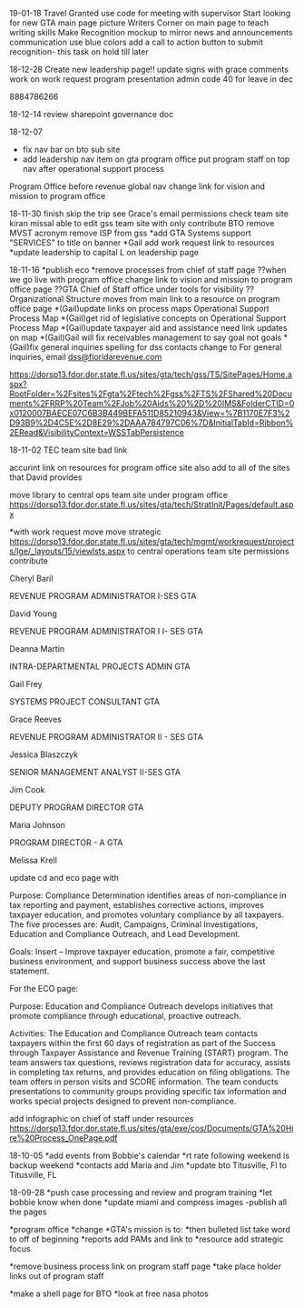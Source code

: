 19-01-18
Travel Granted use code for meeting with supervisor
Start looking for new GTA main page picture
Writers Corner on main page to teach writing skills
Make Recognition mockup to mirror news and announcements communication use blue colors
add a call to action button to submit recognition- this task on hold till later


18-12-28
Create new leadership page!!
update signs with grace comments
work on work request program presentation
admin code 40 for leave in dec

8884786266

18-12-14
review sharepoint governance doc

18-12-07
* fix nav bar on bto sub site
* add leadership nav item on gta program office
put program staff on top nav after operational support process

Program Office before revenue global nav
change link for vision and mission to program office

18-11-30
finish skip the trip see Grace's email
permissions check team site kiran missal able to edit gss team site with only contribute
BTO
remove MVST acronym
remove ISP from gss
*add GTA Systems support "SERVICES" to title on banner
*Gail add work request link to resources
*update leadership to capital L on leadership page

18-11-16
*publish eco
*remove processes from chief of staff page
??when we go live with program office change link to vision and mission to program office page
??GTA Chief of Staff office under tools for visibility
??Organizational Structure moves from main link to a resource on program office page
*(Gail)update links on process maps Operational Support Process Map
*(Gail)get rid of legislative concepts on Operational Support Process Map
*(Gail)update taxpayer aid and assistance need link updates on map
*(Gail)Gail will fix receivables management to say goal not goals
*(Gail)fix general inquiries spelling for dss contacts change to
For general inquiries, email dss@floridarevenue.com


https://dorsp13.fdor.dor.state.fl.us/sites/gta/tech/gss/TS/SitePages/Home.aspx?RootFolder=%2Fsites%2Fgta%2Ftech%2Fgss%2FTS%2FShared%20Documents%2FRRP%20Team%2FJob%20Aids%20%2D%20IMS&FolderCTID=0x0120007BAECE07C6B3B449BEFA511D85210943&View=%7B1170E7F3%2D93B9%2D4C5E%2D8E29%2DAAA784797C06%7D&InitialTabId=Ribbon%2ERead&VisibilityContext=WSSTabPersistence

18-11-02
TEC team site bad link

accurint link on resources for program office site
also add to all of the sites that David provides

move library to central ops team site under program office
https://dorsp13.fdor.dor.state.fl.us/sites/gta/tech/StratInit/Pages/default.aspx

*with work request move
move strategic https://dorsp13.fdor.dor.state.fl.us/sites/gta/tech/mgmt/workrequest/projects/lge/_layouts/15/viewlsts.aspx
to central operations team site
permissions contribute


   
 Cheryl Baril 
  
REVENUE PROGRAM ADMINISTRATOR I-SES GTA 
   
 David Young 
  
REVENUE PROGRAM ADMINISTRATOR I I- SES GTA 
   
 Deanna Martin 
  
INTRA-DEPARTMENTAL PROJECTS ADMIN GTA 
   
 Gail Frey 
  
SYSTEMS PROJECT CONSULTANT GTA 
   
 Grace Reeves 
  
REVENUE PROGRAM ADMINISTRATOR II - SES GTA 
   
 Jessica Blaszczyk 
  
SENIOR MANAGEMENT ANALYST II-SES GTA 
   
 Jim Cook 
  
DEPUTY PROGRAM DIRECTOR GTA 
   
 Maria Johnson 
  
PROGRAM DIRECTOR - A GTA 
   
 Melissa Krell 


update cd and eco page with

Purpose:  Compliance Determination identifies areas of non-compliance in tax reporting and payment, establishes corrective actions, improves taxpayer education, and promotes voluntary compliance by all taxpayers.  The five processes are:  Audit, Campaigns, Criminal Investigations, Education and Compliance Outreach, and Lead Development.
 
Goals:  Insert – Improve taxpayer education, promote a fair, competitive business environment, and support business success above the last statement.
 
For the ECO page:
 
Purpose:  Education and Compliance Outreach develops initiatives that promote compliance through educational, proactive outreach.
 
Activities:  The Education and Compliance Outreach team contacts taxpayers within the first 60 days of registration as part of the Success through Taxpayer Assistance and Revenue Training (START) program.  The team answers tax questions, reviews registration data for accuracy, assists in completing tax returns, and provides education on filing obligations.  The team offers in person visits and SCORE information.  The team conducts presentations to community groups providing specific tax information and works special projects designed to prevent non-compliance. 
 

 add infographic on chief of staff under resources
 https://dorsp13.fdor.dor.state.fl.us/sites/gta/exe/cos/Documents/GTA%20Hire%20Process_OnePage.pdf


18-10-05
*add events from Bobbie's calendar
*rt rate following weekend is backup weekend 
*contacts add Maria and Jim
*update bto Titusville, Fl to Titusville, FL

18-09-28
*push case processing and review and program training
*let bobbie know when done
*update miami and compress images
-publish all the pages

*program office
*change 
*GTA's mission is to:
*then bulleted list take word to off of beginning
*reports add PAMs and link to
*resource add strategic focus

*remove business process link on program staff page
*take place holder links out of program staff


*make a shell page for BTO
*look at free nasa photos

